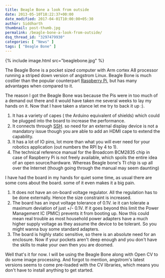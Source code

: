 ```yaml
---
title: Beagle Bone a look from outside
date: 2013-05-10T18:22:37+00:00
date_modified: 2017-04-01T10:00:00+05:30
author: Siddharth
thumbnail: post-thumb.jpg
permalink: /beagle-bone-a-look-from-outside/
dsq_thread_id: "3297479930"
categories: [ "News" ]
tags: [ "Beagle Bone" ]
---
```


{% include image.html src="beaglebone.jpg" %}

The Beagle Bone is a pocket sized computer with Arm cortex A8 processor running a striped down version of angstrom Linux. Beagle Bone is much costlier than the popular counterpart [Raspberry Pi](http://www.raspberrypi.org), but has many advantages when compared to it.
  
The reason I got the Beagle Bone was because the Pis were in too much of a demand out there and it would have taken me several weeks to lay my hands on it. Now that I have taken a stance let me try to back it up :).

  1. It has a variety of capes ( the Arduino equivalent of shields) which could be plugged into the board to increase the performance.
  2. It connects through [SSH](http://en.wikipedia.org/wiki/Secure_Shell). so need for an external display device is not a mandatory issue though you are able to add an HDMI cape to extend the capability.
  3. It has a lot of IO pins, lot more than what you will ever need for your robotics application (out numbers the RPI by 4 to 1).
  4. The technical reference manual for the Broadcom BCM2835 chip in case of Raspberry Pi is not freely available, which spoils the entire idea of an open source/hardware. Whereas Beagle bone's TI chip is up all over the Internet (though going through the manual may seem daunting)

I have had the board in my hands for quiet some time, as usual there are some cons about the board. some of it even makes it a big pain.

  1. It does not have an on-board voltage regulator. All the regulation has to be done externally. Hence the size constraint is increased.
  2. The board has an input voltage tolerance of 0.1V. ie  it can tolerate a maximum deviation of just +/- 0.1V. If it goes beyond this limit the Power Management IC (PMIC) prevents it from booting up. Now this could mean real trouble as most household power adapters have a much higher supply voltage as they assume the device to be tolerant. So you might wanna buy some standard adapters.
  3. The board is highly static sensitive, so there is an absolute need for an enclosure. Now if your pockets aren't deep enough and you don't have the skills to make your own then you are doomed.

Well that's it for now. I will be using the Beagle Bone along with Open CV to do some image processing. And forgot to mention, angstrom's latest versions seems to come pre-loaded with the CV libraries, which means you don't have to install anything to get started.
